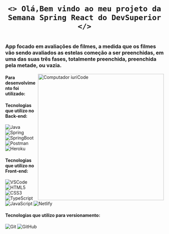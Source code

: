 ### <h1 align="center">`<> Olá,Bem vindo ao meu projeto da Semana Spring React do DevSuperior </>` </h1>
  #
  
  <h3>App focado em avaliações de filmes, a medida que os filmes vão sendo avaliados as estelas começão a ser preenchidas, em uma das suas três  fases, totalmente preenchida, preenchida pela metade, ou vazia.</h3>
  
  <img src="https://raw.githubusercontent.com/MicaelliMedeiros/micaellimedeiros/master/image/computer-illustration.png" min-width="400px" max-width="400px" width="400px" align="right" alt="Computador iuriCode">
 
 #### Para desenvolvimento foi utilizado:
    
#### Tecnologias que utilizo no Back-end:
![Java](https://img.shields.io/badge/-Java-white?style=flat&logo=Java&logoColor=007396&)
![Spring](https://img.shields.io/badge/-Spring-white?style=flat&logo=Spring&logoColor=6DB33F&)
![SpringBoot](https://img.shields.io/badge/-Spring%20Boot-white?style=flat&logo=SpringBoot&logoColor=6DB33F&)
![Postman](https://img.shields.io/badge/-Postman-white?style=flat&logo=Postman&logoColor=FF6C37&)
![Heroku](https://img.shields.io/badge/-Heroku-white?style=flat&logo=Heroku&logoColor=430098&)

#### Tecnologias que utilizo no Front-end:
![VSCode](https://img.shields.io/badge/-VSCode-white?style=flat&logo=visualstudiocode&logoColor=007ACC&)
![HTML5](https://img.shields.io/badge/-HTML5-white?style=flat&logo=html5&logoColor=E34F26&)
![CSS3](https://img.shields.io/badge/-CSS3-white?style=flat&logo=css3&logoColor=1572B6&)
![TypeScript](https://img.shields.io/badge/-TypeScript-white?style=flat&logo=typescript&)
![JavaScript](https://img.shields.io/badge/-JavaScript-white?style=flat&logo=javascript&logoColor=DAA520&)
![Netlify](https://img.shields.io/badge/-Netlify-white?style=flat&logo=netlify&logoColor=00C7B7&)

#### Tecnologias que utilizo para versionamento:
![Git](https://img.shields.io/badge/-Git-white?style=flat&logo=Git&logoColor=F05032&)
![GitHub](https://img.shields.io/badge/-GitHub-white?style=flat&logo=GitHub&logoColor=181717&)
##
